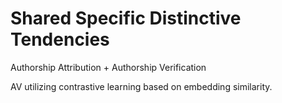 # Shared Specific Distinctive Tendencies
 Authorship Attribution + Authorship Verification

 AV utilizing contrastive learning based on embedding similarity.
